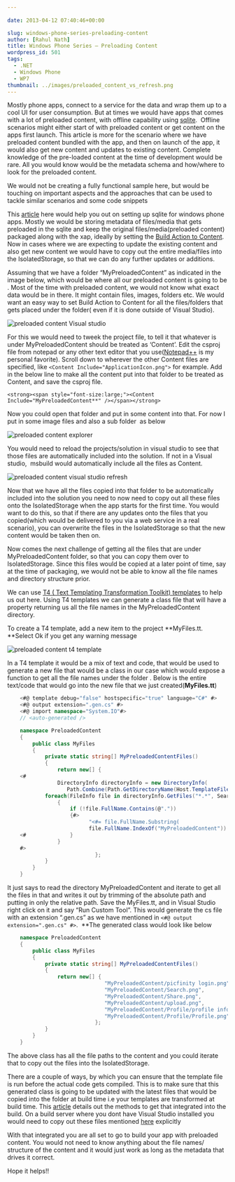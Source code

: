 ```yaml
---
  
date: 2013-04-12 07:40:46+00:00

slug: windows-phone-series-preloading-content
author: [Rahul Nath]
title: Windows Phone Series – Preloading Content
wordpress_id: 501
tags:
  - .NET
  - Windows Phone
  - WP7
thumbnail: ../images/preloaded_content_vs_refresh.png
---
```


Mostly phone apps, connect to a service for the data and wrap them up to a cool UI for user consumption. But at times we would have apps that comes with a lot of preloaded content, with offline capability using [sqlite](http://visualstudiogallery.msdn.microsoft.com/cd120b42-30f4-446e-8287-45387a4f40b7).  Offline scenarios might either start of with preloaded content or get content on the apps first launch. This article is more for the scenario where we have preloaded content bundled with the app, and then on launch of the app, it would also get new content and updates to existing content. Complete knowledge of the pre-loaded content at the time of development would be rare. All you would know would be the metadata schema and how/where to look for the preloaded content.

We would not be creating a fully functional sample here, but would be touching on important aspects and the approaches that can be used to tackle similar scenarios and some code snippets

This [article](http://blogs.windows.com/windows_phone/b/wpdev/archive/2013/03/12/using-the-sqlite-database-engine-with-windows-phone-8-apps.aspx) here would help you out on setting up sqlite for windows phone apps. Mostly we would be storing metadata of files/media that gets preloaded in the sqlite and keep the original files/media(preloaded content) packaged along with the xap, ideally by setting the [Build Action to Content](<http://msdn.microsoft.com/en-in/library/windowsphone/develop/ff967560(v=vs.105).aspx#BKMK_Media>).  Now in cases where we are expecting to update the existing content and also get new content we would have to copy out the entire media/files into the IsolatedStorage, so that we can do any further updates or additions.

Assuming that we have a folder “MyPreloadedContent” as indicated in the image below, which would be where all our preloaded content is going to be . Most of the time with preloaded content, we would not know what exact data would be in there. It might contain files, images, folders etc. We would want an easy way to set Build Action to Content for all the files/folders that gets placed under the folder( even if it is done outside of Visual Studio).

![preloaded content Visual studio](../images/preloaded_content_Visual_studio.png)

For this we would need to tweek the project file, to tell it that whatever is under MyPreloadedContent should be treated as ‘Content’. Edit the csproj file from notepad or any other text editor that you use([Notepad++](http://notepad-plus-plus.org/) is my personal favorite). Scroll down to wherever the other Content files are specified, like `<Content Include="ApplicationIcon.png">` for example. Add in the below line to make all the content put into that folder to be treated as Content, and save the csproj file.

    <strong><span style="font-size:large;"><Content Include="MyPreloadedContent**" /></span></strong>

Now you could open that folder and put in some content into that. For now I put in some image files and also a sub folder  as below

![preloaded content explorer](../images/preloaded_content_explorer.png)

You would need to reload the projects/solution in visual studio to see that those files are automatically included into the solution. If not in a Visual studio,  msbuild would automatically include all the files as Content.

![preloaded content visual studio refresh](../images/preloaded_content_vs_refresh.png)

Now that we have all the files copied into that folder to be automatically included into the solution you need to now need to copy out all these files onto the IsolatedStorage when the app starts for the first time. You would want to do this, so that if there are any updates onto the files that you copied(which would be delivered to you via a web service in a real scenario), you can overwrite the files in the IsolatedStorage so that the new content would be taken then on.

Now comes the next challenge of getting all the files that are under MyPreloadedContent folder, so that you can copy them over to IsolatedStorage. Since this files would be copied at a later point of time, say at the time of packaging, we would not be able to know all the file names and directory structure prior.

We can use [T4 ( Text Templating Transformation Toolkit) templates](http://msdn.microsoft.com/en-us/library/vstudio/bb126445.aspx) to help us out here. Using T4 templates we can generate a class file that will have a property returning us all the file names in the MyPreloadedContent directory.

To create a T4 template, add a new item to the project **MyFiles.tt. **Select Ok if you get any warning message

![preloaded content t4 template](../images/preloaded_content_t4_template.jpg)

In a T4 template it would be a mix of text and code, that would be used to generate a new file that would be a class in our case which would expose a function to get all the file names under the folder . Below is the entire text/code that would go into the new file that we just created(**MyFiles.tt**)

```csharp
    <#@ template debug="false" hostspecific="true" language="C#" #>
    <#@ output extension=".gen.cs" #>
    <#@ import namespace="System.IO"#>
    // <auto-generated />

    namespace PreloadedContent
    {
        public class MyFiles
        {
            private static string[] MyPreloadedContentFiles()
            {
                return new[] {
    <#
                DirectoryInfo directoryInfo = new DirectoryInfo(
                   Path.Combine(Path.GetDirectoryName(Host.TemplateFile),"MyPreloadedContent"));
            foreach(FileInfo file in directoryInfo.GetFiles("*.*", SearchOption.AllDirectories))
                {
                    if (!file.FullName.Contains(@"."))
                    {#>
                          "<#= file.FullName.Substring(
                          file.FullName.IndexOf("MyPreloadedContent")).Replace(@"", "/") #>",
    <#              }
                }
    #>
                            };
            }
        }
    }
```

It just says to read the directory MyPreloadedContent and iterate to get all the files in that and writes it out by trimming of the absolute path and putting in only the relative path. Save the MyFiles.tt, and in Visual Studio right click on it and say “Run Custom Tool”. This would generate the cs file with an extension “.gen.cs” as we have mentioned in `<#@ output extension=".gen.cs" #>`.  **The generated class would look like below

```csharp
    namespace PreloadedContent
    {
        public class MyFiles
        {
            private static string[] MyPreloadedContentFiles()
            {
                return new[] {
                               "MyPreloadedContent/picfinity login.png",
                               "MyPreloadedContent/Search.png",
                               "MyPreloadedContent/Share.png",
                               "MyPreloadedContent/upload.png",
                               "MyPreloadedContent/Profile/profile info.png",
                               "MyPreloadedContent/Profile/Profile.png",
                            };
            }
        }
    }

```

The above class has all the file paths to the content and you could iterate that to copy out the files into the IsolatedStorage.

There are a couple of ways, by which you can ensure that the template file is run before the actual code gets compiled. This is to make sure that this generated class is going to be updated with the latest files that would be copied into the folder at build time i.e your templates are transformed at build time. This [article](http://msdn.microsoft.com/en-us/library/ee847423.aspx) details out the methods to get that integrated into the build. On a build server where you dont have Visual Studio installed you would need to copy out these files mentioned [here](http://msdn.microsoft.com/en-us/library/ee847423.aspx#buildserver) explicitly

With that integrated you are all set to go to build your app with preloaded content. You would not need to know anything about the file names/ structure of the content and it would just work as long as the metadata that drives it correct.

Hope it helps!!
